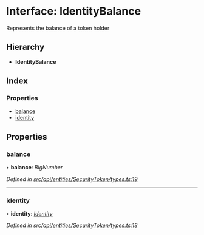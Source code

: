 # Interface: IdentityBalance

Represents the balance of a token holder

## Hierarchy

* **IdentityBalance**

## Index

### Properties

* [balance](identitybalance.md#balance)
* [identity](identitybalance.md#identity)

## Properties

###  balance

• **balance**: *BigNumber*

*Defined in [src/api/entities/SecurityToken/types.ts:19](https://github.com/PolymathNetwork/polymesh-sdk/blob/41410c6/src/api/entities/SecurityToken/types.ts#L19)*

___

###  identity

• **identity**: *[Identity](../classes/identity.md)*

*Defined in [src/api/entities/SecurityToken/types.ts:18](https://github.com/PolymathNetwork/polymesh-sdk/blob/41410c6/src/api/entities/SecurityToken/types.ts#L18)*
